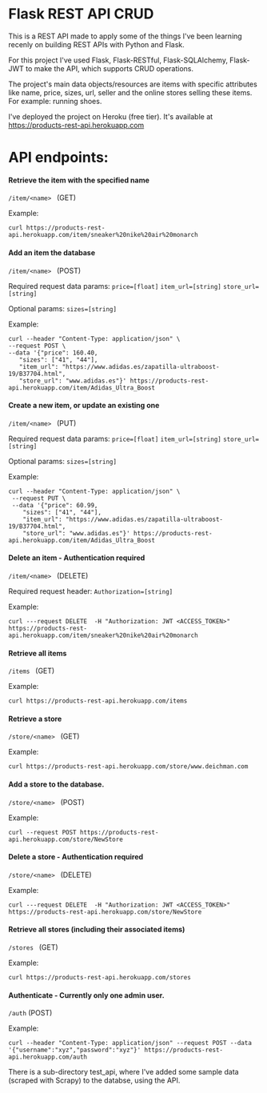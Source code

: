 # Flask REST API CRUD

This is a REST API made to apply some of the things I've been learning recenly on building REST APIs with Python and Flask.

For this project I've used Flask, Flask-RESTful, Flask-SQLAlchemy, Flask-JWT to make the API, which supports CRUD operations. 

The project's main data objects/resources are items with specific attributes like name, price, sizes, url, seller and the online stores selling these items. For example: running shoes.

I've deployed the project on Heroku (free tier). It's available at https://products-rest-api.herokuapp.com


# API endpoints:

#### Retrieve the item with the specified name 

```/item/<name> ``` (GET)
		
Example: 	
```
curl https://products-rest-api.herokuapp.com/item/sneaker%20nike%20air%20monarch
```


#### Add an item the database

```/item/<name> ``` (POST)

Required request data params: 
 `price=[float]`
 `item_url=[string]`
 `store_url=[string]`

Optional params:
`sizes=[string]`
 
 Example: 
 ```
curl --header "Content-Type: application/json" \
 --request POST \
 --data '{"price": 160.40,
	"sizes": ["41", "44"],
	"item_url": "https://www.adidas.es/zapatilla-ultraboost-19/B37704.html",
	"store_url": "www.adidas.es"}' https://products-rest-api.herokuapp.com/item/Adidas_Ultra_Boost
  ```
  

#### Create a new item, or update an existing one
    
```/item/<name> ``` (PUT)

Required request data params: 
 `price=[float]`
 `item_url=[string]`
 `store_url=[string]`

Optional params:
`sizes=[string]`
 
Example:
```
curl --header "Content-Type: application/json" \
 --request PUT \
 --data '{"price": 60.99,
	"sizes": ["41", "44"],
	"item_url": "https://www.adidas.es/zapatilla-ultraboost-19/B37704.html",
	"store_url": "www.adidas.es"}' https://products-rest-api.herokuapp.com/item/Adidas_Ultra_Boost
  ```  

  
 #### Delete an item - Authentication required
 
 ```/item/<name> ``` (DELETE)
 
 Required request header:
  `Authorization=[string]`

Example:

```
curl ---request DELETE  -H "Authorization: JWT <ACCESS_TOKEN>" https://products-rest-api.herokuapp.com/item/sneaker%20nike%20air%20monarch
```


#### Retrieve all items  
    
```/items ``` (GET)

Example:

```
curl https://products-rest-api.herokuapp.com/items
```

#### Retrieve a store
```/store/<name> ``` (GET)
  
Example:
```
curl https://products-rest-api.herokuapp.com/store/www.deichman.com
```


#### Add a store to the database.

```/store/<name> ``` (POST)

Example:

```
curl --request POST https://products-rest-api.herokuapp.com/store/NewStore
```


 #### Delete a store - Authentication required
 
 ```/store/<name> ``` (DELETE)
 
 
 Example:

```
curl ---request DELETE  -H "Authorization: JWT <ACCESS_TOKEN>" https://products-rest-api.herokuapp.com/store/NewStore
```


#### Retrieve all stores (including their associated items)

```/stores ``` (GET)

Example:

```
curl https://products-rest-api.herokuapp.com/stores
```


 #### Authenticate - Currently only one admin user.
 
```/auth``` (POST)

Example:

```
curl --header "Content-Type: application/json" --request POST --data '{"username":"xyz","password":"xyz"}' https://products-rest-api.herokuapp.com/auth
```


There is a sub-directory test_api, where I've added some sample data (scraped with Scrapy) to the databse, using the API.

